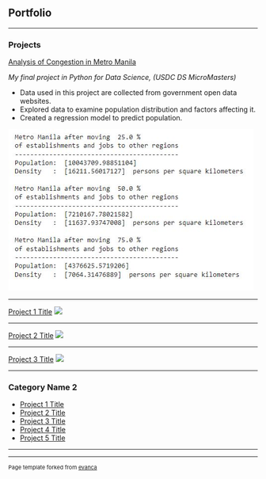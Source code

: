 ## Portfolio

---

### Projects

[Analysis of Congestion in Metro Manila](https://colab.research.google.com/drive/1J-Yn_x-aKEDDFcbLR13Usxn7tEnd-vrL)

*My final project in Python for Data Science, (USDC DS MicroMasters)*

* Data used in this project are collected from government open data websites.
* Explored data to examine population distribution and factors affecting it.
* Created a regression model to predict population.

<img src="images/metro_manila_analysis.jpg?raw=true"/>

---
[Project 1 Title](/sample_page)
<img src="images/dummy_thumbnail.jpg?raw=true"/>

---
[Project 2 Title](/pdf/sample_presentation.pdf)
<img src="images/dummy_thumbnail.jpg?raw=true"/>

---
[Project 3 Title](http://example.com/)
<img src="images/dummy_thumbnail.jpg?raw=true"/>

---

### Category Name 2

- [Project 1 Title](http://example.com/)
- [Project 2 Title](http://example.com/)
- [Project 3 Title](http://example.com/)
- [Project 4 Title](http://example.com/)
- [Project 5 Title](http://example.com/)

---




---
<p style="font-size:11px">Page template forked from <a href="https://github.com/evanca/quick-portfolio">evanca</a></p>
<!-- Remove above link if you don't want to attibute -->
